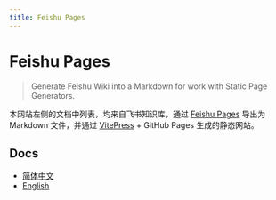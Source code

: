 ```yaml
---
title: Feishu Pages
---
```


# Feishu Pages

> Generate Feishu Wiki into a Markdown for work with Static Page Generators.

本网站左侧的文档中列表，均来自飞书知识库，通过 [Feishu Pages](https://github.com/longbridgeapp/feishu-pages) 导出为 Markdown 文件，并通过 [VitePress](https://vitepress.dev) + GitHub Pages 生成的静态网站。

## Docs

- [简体中文](./zh-CN.md)
- [English](./en.md)
